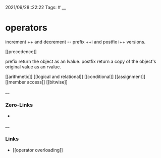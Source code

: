 2021/09/28::22:22
Tags: #
__
# operators

increment ++ and decrement --
prefix ++i and postfix i++ versions.

[[precedence]]

prefix return the object as an lvalue. postfix return a copy of the object's original value as an rvalue.

[[arithmetic]]
[[logical and relational]]
[[conditional]]
[[assignment]]
[[member access]]
[[bitwise]]

__
### Zero-Links
-
__
### Links
- [[operator overloading]]